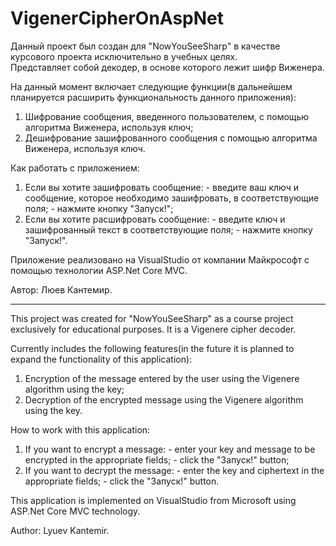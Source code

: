 # VigenerCipherOnAspNet
Данный проект был создан для "NowYouSeeSharp" в качестве курсового проекта исключительно в учебных целях.  
Представляет собой декодер, в основе которого лежит шифр Виженера.

На данный момент включает следующие функции(в дальнейшем планируется расширить функциональность данного приложения):
  1. Шифрование сообщения, введенного пользователем, с помощью алгоритма Виженера, используя ключ;
  2. Дешифрование зашифрованного сообщения с помощью алгоритма Виженера, используя ключ.

Как работать с приложением:
  1. Если вы хотите зашифровать сообщение:
    - введите ваш ключ и сообщение, которое необходимо зашифровать, в соответствующие поля;
    - нажмите кнопку "Запуск!";
  2. Если вы хотите расшифровать сообщение:
    - введите ключ и зашифрованный текст в соответствующие поля;
    - нажмите кнопку "Запуск!".
    
 Приложение реализовано на VisualStudio от компании Майкрософт с помощью технологии ASP.Net Core MVC.
 
 Автор: Люев Кантемир.
 
------------------------------------------------------------------------------------------------------------------------------------ 
 
This project was created for "NowYouSeeSharp" as a course project exclusively for educational purposes. It is a Vigenere cipher decoder.

Currently includes the following features(in the future it is planned to expand the functionality of this application):
  1. Encryption of the message entered by the user using the Vigenere algorithm using the key;
  2. Decryption of the encrypted message using the Vigenere algorithm using the key.
  
  How to work with this application:
  1. If you want to encrypt a message:
    - enter your key and message to be encrypted in the appropriate fields;
    - click the "Запуск!" button;
  2. If you want to decrypt the message:
    - enter the key and ciphertext in the appropriate fields;
    - click the "Запуск!" button.
    
 This application is implemented on VisualStudio from Microsoft using ASP.Net Core MVC technology.
 
 Author: Lyuev Kantemir.
